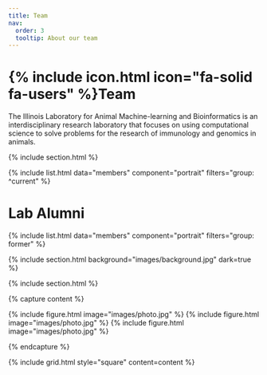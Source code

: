 ```yaml
---
title: Team
nav:
  order: 3
  tooltip: About our team
---
```


# {% include icon.html icon="fa-solid fa-users" %}Team

The Illinois Laboratory for Animal Machine-learning and Bioinformatics is an interdisciplinary research laboratory that focuses on using computational science to solve problems for the research of immunology and genomics in animals. 

{% include section.html %}

{% include list.html data="members" component="portrait" filters="group: ^current" %}
<!-- {% include list.html data="members" component="portrait" filters="role: ^(?!pi$)" %} -->

# Lab Alumni

{% include list.html data="members" component="portrait" filters="group: former" %}

{% include section.html background="images/background.jpg" dark=true %}



{% include section.html %}

{% capture content %}

{% include figure.html image="images/photo.jpg" %}
{% include figure.html image="images/photo.jpg" %}
{% include figure.html image="images/photo.jpg" %}

{% endcapture %}

{% include grid.html style="square" content=content %}
